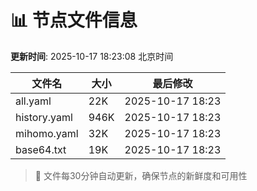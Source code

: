 # 📊 节点文件信息

**更新时间**: 2025-10-17 18:23:08 北京时间

| 文件名 | 大小 | 最后修改 |
|--------|------|----------|
| all.yaml | 22K | 2025-10-17 18:23 |
| history.yaml | 946K | 2025-10-17 18:23 |
| mihomo.yaml | 32K | 2025-10-17 18:23 |
| base64.txt | 19K | 2025-10-17 18:23 |

> 🔄 文件每30分钟自动更新，确保节点的新鲜度和可用性
